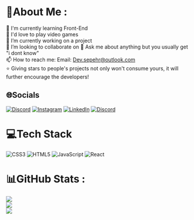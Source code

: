 # 💫About Me :
🌱 I'm currently learning Front-End  
💓 I'd love to play video games  
🔭 I’m currently working on a project  
👯 I’m looking to collaborate on 
💬 Ask me about anything but you usually get "i dont know"  
📫 How to reach me: Email: Dev.sepehr@outlook.com  
⭐ Giving stars to people's projects not only won't consume yours, it will further encourage the developers!    

## 🌐Socials
[![Discord](https://img.shields.io/badge/Discord-%237289DA.svg?logo=discord&logoColor=white)](htttps://discord.gg/https://discord.com/users/394974967906828288) [![Instagram](https://img.shields.io/badge/Instagram-%23E4405F.svg?logo=Instagram&logoColor=white)](https://instagram.com/https://www.instagram.com/_sepiix/) [![LinkedIn](https://img.shields.io/badge/LinkedIn-%230077B5.svg?logo=linkedin&logoColor=white)](https://linkedin.com/in/https://www.linkedin.com/in/sepehr-aghapoor-52360a21b/) [![Discord](https://img.shields.io/badge/Telegram-%231877F2.svg?logo=telegram)](https://t.me/LeaReX)


# 💻Tech Stack
![CSS3](https://img.shields.io/badge/css3-%231572B6.svg?style=for-the-badge&logo=css3&logoColor=white) ![HTML5](https://img.shields.io/badge/html5-%23E34F26.svg?style=for-the-badge&logo=html5&logoColor=white) ![JavaScript](https://img.shields.io/badge/javascript-%23323330.svg?style=for-the-badge&logo=javascript&logoColor=%23F7DF1E) ![React](https://img.shields.io/badge/react-%2320232a.svg?style=for-the-badge&logo=react&logoColor=%2361DAFB)
# 📊GitHub Stats :
![](https://github-readme-stats.vercel.app/api?username=LeaReXx&theme=great-gatsby&hide_border=false&include_all_commits=false&count_private=true)<br/>
![](https://github-readme-streak-stats.herokuapp.com/?user=LeaReXx&theme=great-gatsby&hide_border=false)<br/>
![](https://github-readme-stats.vercel.app/api/top-langs/?username=LeaReXx&theme=great-gatsby&hide_border=false&include_all_commits=false&count_private=true&layout=compact)
